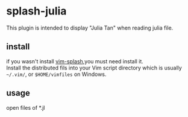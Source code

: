 splash-julia
===
This plugin is intended to display "Julia Tan" when reading julia file.

## install

if you wasn't install [vim-splash](https://github.com/thinca/vim-splash),you must need install it.  
Install the distributed fils into your Vim script directory which is usually ```~/.vim/```, or ```$HOME/vimfiles``` on Windows.  

## usage

open files of *.jl

